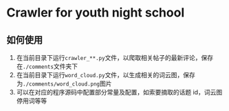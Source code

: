 # Crawler for youth night school

## 如何使用

1. 在当前目录下运行`crawler_**.py`文件，以爬取相关帖子的最新评论，保存在`./comments`文件夹下
2. 在当前目录下运行`word_cloud.py`文件，以生成相关的词云图，保存为`./comments/word_cloud.png`图片
3. 可以在对应的程序源码中配置部分常量及配置，如索要摘取的话题 id，词云图停用词等等
